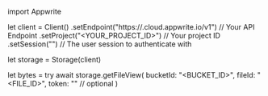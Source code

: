 import Appwrite

let client = Client()
    .setEndpoint("https://<REGION>.cloud.appwrite.io/v1") // Your API Endpoint
    .setProject("<YOUR_PROJECT_ID>") // Your project ID
    .setSession("") // The user session to authenticate with

let storage = Storage(client)

let bytes = try await storage.getFileView(
    bucketId: "<BUCKET_ID>",
    fileId: "<FILE_ID>",
    token: "<TOKEN>" // optional
)

